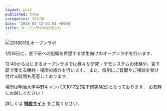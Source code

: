 ```yaml
---
layout: post
published: true
categories: 2017年
date: '2018-01-12 04:51 +0900'
title: オープンラボのお知らせ
---
```

![20180118,オープンラボ](https://lh3.googleusercontent.com/EtsAG4mGiCSWT7qfWt8DWOdGd61zQtXeEFcZwXgr_aefD5iHXe5_RILoDIipx1_YCFIt-RHI8oT9L_Zsm2lgkgKZj9Xa9LQMgsZAHtOMK8HVSxjOQMqccctHDDdLNnTFmHt9I0SsNUKy64RwTuhZFL1-Vf7Ok4fO24NWgSg8smYy7lDik5s8P4M9pUaN2sW7vCLwXMN4vUzRPIX9zQTNgBdyURhHg8ozz_rxjvi6-eYTwbs5EllKsgDHDEA1lWUv-nBIsiHt3nwxemyI7lCnW1gdSJfGy0EM0ZbrHvWTJ8EdvBUwx2rIE6wdXuchBWpT-689wDCg6GeQHz3dqEQ9k9YIa1TTKvMEyPPIurWezWPWNwb5TcEaPWYwwWuJxWjMM2H5nXJMyITReIxy6h1Su_BYgpvgKubBcB84h9_8-qK7QSLaJrUPcZx-cQDulF_rrSUe8rY3At6ll64l5aI5NdCNJoG0MWEkjSe8dLxlwuDmm75RuIygXuXFWWDEKb38BwrYtzk6sCtJK3jnSuC41WSxDVv8hNczUU5gf8L26S-3po6ZddnjUEVyFMJmmJpAav99ixGSpcygSHfWSinF02NLr08ZdyAPTzFE-28=w1426-h802-no?pageId=103824382426691254815)

1月18日に，宮下研への配属を希望する学生向けのオープンラボを行います．

12:40からはじまるオープンラボでは様々な研究・デモシステムの体験や，宮下研で使える機材・場所の紹介を行います．
また，個別にご質問やご相談を受け付ける時間も用意してあります．

場所は明治大学中野キャンパス1017室(宮下研実験室)となっております．
お気軽にお越しください！

詳しくは **[特設サイト](https://event.miyashita.com/%E3%82%AA%E3%83%BC%E3%83%95%E3%82%9A%E3%83%B3%E3%83%A9%E3%83%9B%E3%82%99:2018/)** をご覧ください．
